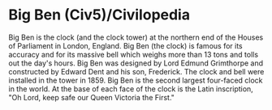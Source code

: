 # Big Ben (Civ5)/Civilopedia

Big Ben is the clock (and the clock tower) at the northern end of the Houses of Parliament in London, England. Big Ben (the clock) is famous for its accuracy and for its massive bell which weighs more than 13 tons and tolls out the day's hours.
Big Ben was designed by Lord Edmund Grimthorpe and constructed by Edward Dent and his son, Frederick. The clock and bell were installed in the tower in 1859. Big Ben is the second largest four-faced clock in the world. At the base of each face of the clock is the Latin inscription, "Oh Lord, keep safe our Queen Victoria the First."